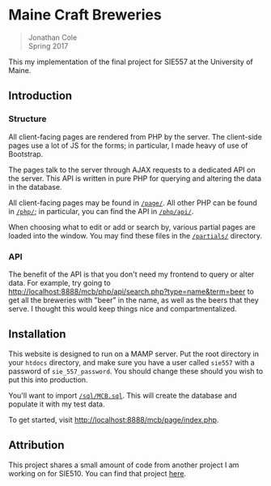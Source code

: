 # Maine Craft Breweries
> Jonathan Cole <br /> Spring 2017

This my implementation of the final project for SIE557 
at the University of Maine. 

## Introduction

### Structure

All client-facing pages are rendered from PHP by the server. 
The client-side pages use a lot of JS for the forms; in 
particular, I made heavy of use of Bootstrap.

The pages talk to the server through AJAX requests to a
dedicated API on the server. This API is written in pure
PHP for querying and altering the data in the database.

All client-facing pages may be found in [`/page/`]("/page/"). 
All other PHP can be found in [`/php/`]("/php/"); in 
particular, you can find the API in [`/php/api/`]("/php/api").

When choosing what to edit or add or search by, various partial
pages are loaded into the window. You may find these files
in the [`/partials/`]("/partials/") directory.


### API

The benefit of the API is that you don't need my frontend to
query or alter data. For example, try going to 
[http://localhost:8888/mcb/php/api/search.php?type=name&term=beer](http://localhost:8888/mcb/php/api/search.php?type=name&term=beer)
to get all the breweries with "beer" in the name, as well as
the beers that they serve. I thought this would keep things
nice and compartmentalized.


## Installation

This website is designed to run on a MAMP server. Put the root
directory in your `htdocs` directory, and make sure you have
a user called `sie557` with a password of `sie_557_password`.
You should change these should you wish to put this into
production.

You'll want to import [`/sql/MCB.sql`]("/sql/MCB.sql"). This
will create the database and populate it with my test data.

To get started, visit [http://localhost:8888/mcb/page/index.php](http://localhost:8888/mcb/page/index.php).


## Attribution

This project shares a small amount of code from another project
I am working on for SIE510. You can find that project [here](https://github.com/sixtycycles/airwhale).